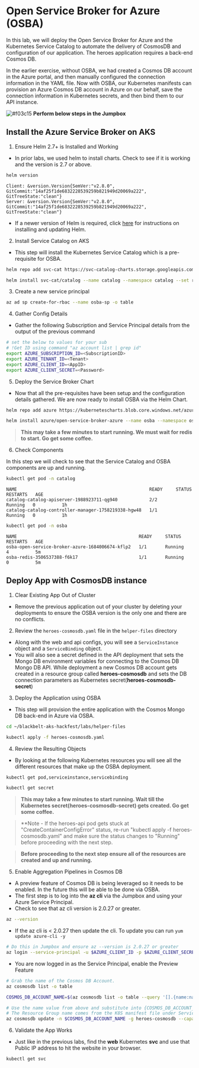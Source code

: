 # Open Service Broker for Azure (OSBA)

In this lab, we will deploy the Open Service Broker for Azure and the Kubernetes Service Catalog to automate the delivery of CosmosDB and configuration of our application. The heroes application requires a back-end Cosmos DB. 

In the earlier exercise, without OSBA, we had created a Cosmos DB account in the Azure portal, and then manually configured the connection information in the YAML file. Now with OSBA, our Kubernetes manifests can provision an Azure Cosmos DB account in Azure on our behalf, save the connection information in Kubernetes secrets, and then bind them to our API instance.

![#f03c15](https://placehold.it/15/f03c15/000000?text=+) **Perform below steps in the Jumpbox**

## Install the Azure Service Broker on AKS

1. Ensure Helm 2.7+ is Installed and Working

* In prior labs, we used helm to install charts. Check to see if it is working and the version is 2.7 or above.

```bash
helm version
```
```output
Client: &version.Version{SemVer:"v2.8.0", GitCommit:"14af25f1de6832228539259b821949d20069a222", GitTreeState:"clean"}
Server: &version.Version{SemVer:"v2.8.0", GitCommit:"14af25f1de6832228539259b821949d20069a222", GitTreeState:"clean"}
```

* If a newer version of Helm is required, click [here](https://docs.helm.sh/using_helm/#installing-helm) for instructions on installing and updating Helm.

2. Install Service Catalog on AKS

* This step will install the Kubernetes Service Catalog which is a pre-requisite for OSBA.

``` bash
helm repo add svc-cat https://svc-catalog-charts.storage.googleapis.com

helm install svc-cat/catalog --name catalog --namespace catalog --set rbac.Enabled=true  --set apiserver.healthcheck.enabled=false    --set controllerManager.healthcheck.enabled=false
```

3. Create a new service principal 

``` bash
az ad sp create-for-rbac --name osba-sp -o table
```

4. Gather Config Details

* Gather the following Subscription and Service Principal details from the output of the previous command 

```bash
# set the below to values for your sub
# !Get ID using command "az account list | grep id"
export AZURE_SUBSCRIPTION_ID=<SubscriptionID>
export AZURE_TENANT_ID=<Tenant>
export AZURE_CLIENT_ID=<AppID>
export AZURE_CLIENT_SECRET=<Password>
```

5. Deploy the Service Broker Chart

* Now that all the pre-requisites have been setup and the configuration details gathered. We are now ready to install OSBA via the Helm Chart.

```bash
helm repo add azure https://kubernetescharts.blob.core.windows.net/azure

helm install azure/open-service-broker-azure --name osba --namespace osba --set azure.subscriptionId=$AZURE_SUBSCRIPTION_ID --set azure.tenantId=$AZURE_TENANT_ID --set azure.clientId=$AZURE_CLIENT_ID --set azure.clientSecret=$AZURE_CLIENT_SECRET --version 0.11.0 --set modules.minStability=EXPERIMENTAL --set rbac.Enabled=true
```

> **This may take a few minutes to start running. We must wait for redis to start. Go get some coffee.**

6. Check Components

In this step we will check to see that the Service Catalog and OSBA components are up and running.

```bash
kubectl get pod -n catalog
```
```output
NAME                                                  READY     STATUS    RESTARTS   AGE
catalog-catalog-apiserver-1988923711-qg940            2/2       Running   0          1h
catalog-catalog-controller-manager-1758219338-hgw48   1/1       Running   0          1h
```
```bash
kubectl get pod -n osba
```
```output
NAME                                              READY     STATUS    RESTARTS   AGE
osba-open-service-broker-azure-1684006674-kflp2   1/1       Running   4          5m
osba-redis-3506537388-f6k17                       1/1       Running   0          5m
```

## Deploy App with CosmosDB instance

1. Clear Existing App Out of Cluster

* Remove the previous application out of your cluster by deleting your deployments to ensure the OSBA version is the only one and there are no conflicts.

2. Review the `heroes-cosmosdb.yaml` file in the `helper-files` directory

* Along with the web and api configs, you will see a `ServiceInstance` object and a `ServiceBinding` object. 
* You will also see a secret defined in the API deployment that sets the Mongo DB environment variables for connecting to the Cosmos DB Mongo DB API. While deployment a new Cosmos DB account gets created in a resource group called **heroes-cosmosdb** and sets the DB connection parameters as Kubernetes secret(**heroes-cosmosdb-secret**)

3. Deploy the Application using OSBA

* This step will provision the entire application with the Cosmos Mongo DB back-end in Azure via OSBA.

```bash
cd ~/blackbelt-aks-hackfest/labs/helper-files

kubectl apply -f heroes-cosmosdb.yaml
```


4. Review the Resulting Objects

* By looking at the following Kubernetes resources you will see all the different resources that make up the OSBA deployment.

```bash
kubectl get pod,serviceinstance,servicebinding

kubectl get secret
```
> **This may take a few minutes to start running. Wait till the Kubernetes secret(**heroes-cosmosdb-secret**) gets created. Go get some coffee.**

> **Note - If the heroes-api pod gets stuck at "CreateContainerConfigError" status, re-run "kubectl apply -f heroes-cosmosdb.yaml" and make sure the status changes to "Running" before proceeding with the next step.

> **Before proceeding to the next step ensure all of the resources are created and up and running.**

5. Enable Aggregation Pipelines in Cosmos DB

* A preview feature of Cosmos DB is being leveraged so it needs to be enabled. In the future this will be able to be done via OSBA.
* The first step is to log into the **az cli** via the Jumpbox and using your Azure Service Principal.
* Check to see that az cli version is 2.0.27 or greater.

```bash
az --version
```

* If the az cli is < 2.0.27 then update the cli. To update you can run `yum update azure-cli -y`

```bash
# Do this in Jumpbox and ensure az --version is 2.0.27 or greater
az login --service-principal -u $AZURE_CLIENT_ID -p $AZURE_CLIENT_SECRET --tenant $AZURE_TENANT_ID
```

* You are now logged in as the Service Principal, enable the Preview Feature

```bash
# Grab the name of the Cosmos DB Account.
az cosmosdb list -o table

COSMOS_DB_ACCOUNT_NAME=$(az cosmosdb list -o table --query '[].{name:name,resourceGroup:resourceGroup}' | grep "heroes-cosmosdb" | awk '{print $1}')

# Use the name value from above and substitute into {COSMOS_DB_ACCOUNT_NAME}.
# The Resource Group name comes from the K8S manifest file under ServiceInstance.
az cosmosdb update -n $COSMOS_DB_ACCOUNT_NAME -g heroes-cosmosdb --capabilities EnableAggregationPipeline
```

6. Validate the App Works

* Just like in the previous labs, find the **web** Kubernetes **svc** and use that Public IP address to hit the website in your browser.

```bash
kubectl get svc
```
